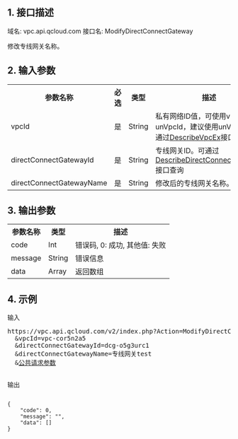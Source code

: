 ## 1. 接口描述
 
域名: vpc.api.qcloud.com
接口名: ModifyDirectConnectGateway

修改专线网关名称。

 

## 2. 输入参数
 

<table class="t"><tbody><tr>
<th><b>参数名称</b></th>
<th><b>必选</b></th>
<th><b>类型</b></th>
<th><b>描述</b></th>
<tr>
<td> vpcId <td> 是 <td> String <td> 私有网络ID值，可使用vpcId或unVpcId，建议使用unVpcId。可通过<a href="http://tcecqpoc.fsphere.cn/doc/api/245/%E6%9F%A5%E8%AF%A2%E7%A7%81%E6%9C%89%E7%BD%91%E7%BB%9C%E5%88%97%E8%A1%A8" title="DescribeVpcEx">DescribeVpcEx</a>接口查询
<tr>
<td> directConnectGatewayId <td> 是 <td> String <td> 专线网关ID。可通过<a href="http://tcecqpoc.fsphere.cn/doc/api/259/%E6%9F%A5%E8%AF%A2%E4%B8%93%E7%BA%BF%E7%BD%91%E5%85%B3%E5%88%97%E8%A1%A8" title="DescribeDirectConnectGateway">DescribeDirectConnectGateway</a>接口查询
<tr>
<td> directConnectGatewayName <td> 是 <td> String <td> 修改后的专线网关名称。
</tbody></table>

 

## 3. 输出参数
 

<table class="t"><tbody><tr>
<th><b>参数名称</b></th>
<th><b>类型</b></th>
<th><b>描述</b></th>
<tr>
<td> code <td> Int <td> 错误码, 0: 成功, 其他值: 失败
<tr>
<td> message <td> String <td> 错误信息
<tr>
<td> data <td> Array <td> 返回数组
</tbody></table>

 

## 4. 示例
 
输入
<pre>
https://vpc.api.qcloud.com/v2/index.php?Action=ModifyDirectConnectGateway</nowiki>
  &vpcId=vpc-cor5n2a5
  &directConnectGatewayId=dcg-o5g3urc1
  &directConnectGatewayName=专线网关test
  &<a href="http://tcecqpoc.fsphere.cn/doc/api/229/6976">公共请求参数</a>

</pre>

输出
```

{
    "code": 0,
    "message": "",
    "data": []
}

```

